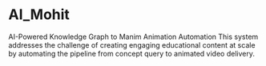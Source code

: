# AI_Mohit
AI-Powered Knowledge Graph to Manim Animation Automation
This system addresses the challenge of creating engaging educational content at scale by automating the pipeline from concept query to animated video delivery.

